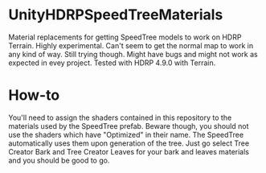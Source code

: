 # UnityHDRPSpeedTreeMaterials
Material replacements for getting SpeedTree models to work on HDRP Terrain. Highly experimental. Can't seem to get the normal map to work in any kind of way. Still trying though. Might have bugs and might not work as expected in evey project. Tested with HDRP 4.9.0 with Terrain.

# How-to
You'll need to assign the shaders contained in this repository to the materials used by the SpeedTree prefab. Beware though, you should not use the shaders which have "Optimized" in their name. The SpeedTree automatically uses them upon generation of the tree. Just go select Tree Creator Bark and Tree Creator Leaves for your bark and leaves materials and you should be good to go.
